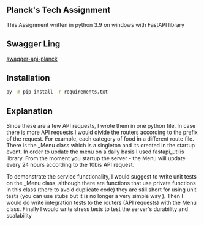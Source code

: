 ## Planck's Tech Assignment

This Assignment written in python 3.9 on windows with FastAPI library

## Swagger Ling

[swagger-api-planck](https://swagger-api-planck.herokuapp.com/docs#/default/get_drinks_drinks_get)


## Installation

```bash
py -m pip install -r requirements.txt
```

## Explanation
Since these are a few API requests, I wrote them in one python file. In case there is more API requests I would divide the routers according to the prefix of the request. For example, each category of food in a different route file.
There is the _Menu class which is a singleton and its created in the startup event. In order to update the menu on a daily basis I used fastapi_utilis library. From the moment you startup the server - the Menu will update every 24 hours according to the 10bis API request.

To demonstrate the service functionality, I would suggest to write unit tests on the _Menu class, although there are functions that use private functions in this class (there to avoid duplicate code) they are still short for using unit tests (you can use stubs but it is no longer a very simple way ). Then I would do write integration tests to the routers (API requests) with the Menu class. Finally I would write stress tests to test the server's durability and scalability



